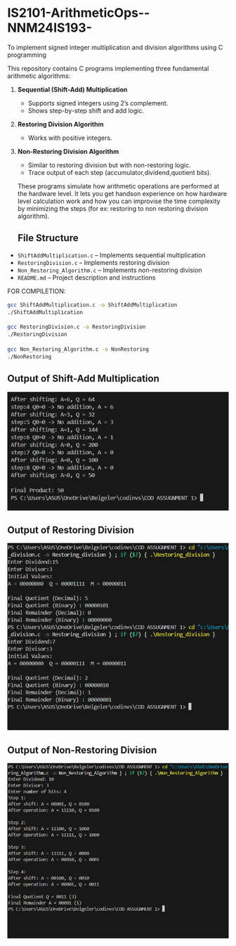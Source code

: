 # IS2101-ArithmeticOps--NNM24IS193-
To implement signed integer multiplication and division algorithms using C programming

This repository contains C programs implementing three fundamental arithmetic algorithms:  

1. **Sequential (Shift-Add) Multiplication**  
   - Supports signed integers using 2’s complement.  
   - Shows step-by-step shift and add logic.  

2. **Restoring Division Algorithm**  
   - Works with positive integers.  

3. **Non-Restoring Division Algorithm**  
   - Similar to restoring division but with non-restoring logic.  
   - Trace output of each step (accumulator,dividend,quotient bits). 

   These programs simulate how arithmetic operations are performed at the hardware level.
   It lets you get handson experience on how hardware level calculation work and how you can improvise the time complexity by minimizing the steps (for ex: restoring to non restoring division algorithm).

   ## File Structure
- `ShiftAddMultiplication.c` – Implements sequential multiplication  
- `RestoringDivision.c` – Implements restoring division  
- `Non_Restoring_Algorithm.c` – Implements non-restoring division  
- `README.md` – Project description and instructions

FOR COMPILETION:
```bash
gcc ShiftAddMultiplication.c -o ShiftAddMultiplication
./ShiftAddMultiplication

gcc RestoringDivision.c -o RestoringDivision
./RestoringDivision

gcc Non_Restoring_Algorithm.c -o NonRestoring
./NonRestoring
```
## Output of Shift-Add Multiplication
![Shift Add Multiplication Output](images/sequential_output.png)

## Output of Restoring Division
![Restoring Division Output](images/Restoring_division_output.png)

## Output of Non-Restoring Division
![Non-Restoring Division Output](images/Non_Restoring_Division.png)